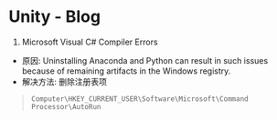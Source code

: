 # Unity - Blog

1. Microsoft Visual C# Compiler Errors

- 原因: Uninstalling Anaconda and Python can result in such issues because of remaining artifacts in the Windows registry.
- 解决方法: 删除注册表项

> `Computer\HKEY_CURRENT_USER\Software\Microsoft\Command Processor\AutoRun`
